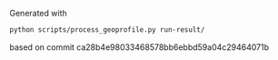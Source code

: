 Generated with 

```sh
python scripts/process_geoprofile.py run-result/
```

based on commit ca28b4e98033468578bb6ebbd59a04c29464071b
